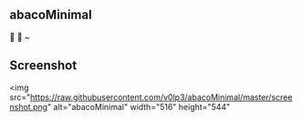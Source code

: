## abacoMinimal

:spaghetti: :spaghetti:
~                                                                               
## Screenshot

 <img
       src="https://raw.githubusercontent.com/v0lp3/abacoMinimal/master/screenshot.png"
       alt="abacoMinimal"
       width="516"
       height="544"  
 > 

